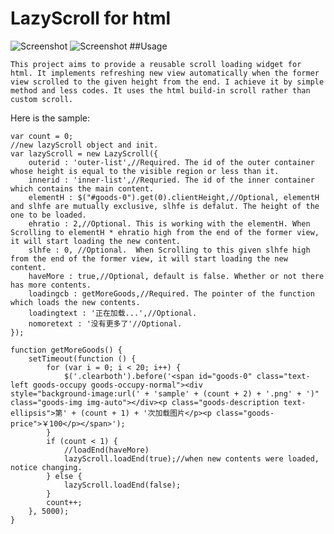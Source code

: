 # LazyScroll for html
![Screenshot](https://github.com/zgc2537/zGenius/blob/master/sample-index1.png)
![Screenshot](https://github.com/zgc2537/zGenius/blob/master/sample-index2.png)
##Usage

    This project aims to provide a reusable scroll loading widget for html. It implements refreshing new view automatically when the former view scrolled to the given height from the end. I achieve it by simple method and less codes. It uses the html build-in scroll rather than custom scroll.

Here is the sample:

    var count = 0;
    //new lazyScroll object and init.
    var lazyScroll = new LazyScroll({
        outerid : 'outer-list',//Required. The id of the outer container whose height is equal to the visible region or less than it. 
        innerid : 'inner-list',//Requried. The id of the inner container which contains the main content.
        elementH : $("#goods-0").get(0).clientHeight,//Optional, elementH and slhfe are mutually exclusive, slhfe is defalut. The height of the one to be loaded.
        ehratio : 2,//Optional. This is working with the elementH. When Scrolling to elementH * ehratio high from the end of the former view, it will start loading the new content.
        slhfe : 0, //Optional.  When Scrolling to this given slhfe high from the end of the former view, it will start loading the new content.
        haveMore : true,//Optional, default is false. Whether or not there has more contents.
        loadingcb : getMoreGoods,//Required. The pointer of the function which loads the new contents.
        loadingtext : '正在加载...',//Optional.
        nomoretext : '没有更多了'//Optional.
    });

    function getMoreGoods() {
        setTimeout(function () {
            for (var i = 0; i < 20; i++) {
                $('.clearboth').before('<span id="goods-0" class="text-left goods-occupy goods-occupy-normal"><div            style="background-image:url(' + 'sample' + (count + 2) + '.png' + ')" class="goods-img img-auto"></div><p class="goods-description text-ellipsis">第' + (count + 1) + '次加载图片</p><p class="goods-price">￥100</p></span>');
            }
            if (count < 1) {
                //loadEnd(haveMore)
                lazyScroll.loadEnd(true);//when new contents were loaded, notice changing.
            } else {
                lazyScroll.loadEnd(false);
            }
            count++;
        }, 5000);
    }
